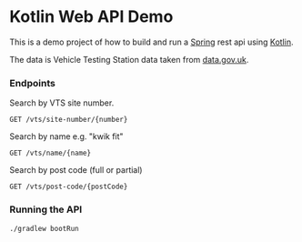 Kotlin Web API Demo
===================

This is a demo project of how to build and run a [Spring](http://spring.io/) rest api using
[Kotlin](https://kotlinlang.org).

The data is Vehicle Testing Station data taken from [data.gov.uk](https://data.gov.uk/).

### Endpoints

Search by VTS site number.

    GET /vts/site-number/{number}

Search by name e.g. "kwik fit"

    GET /vts/name/{name}
    
Search by post code (full or partial)

    GET /vts/post-code/{postCode}
    
### Running the API

    ./gradlew bootRun
